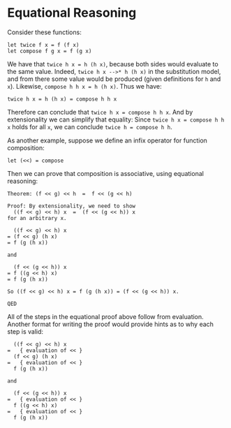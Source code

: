 # Equational Reasoning

Consider these functions:
```
let twice f x = f (f x)
let compose f g x = f (g x)
```

We have that `twice h x = h (h x)`, because both sides would evaluate to the
same value.  Indeed, `twice h x -->* h (h x)` in the substitution model, and
from there some value would be produced (given definitions for `h` and `x`).
Likewise, `compose h h x = h (h x)`.  Thus we have:
```
twice h x = h (h x) = compose h h x
```
Therefore can conclude that `twice h x = compose h h x`. And by extensionality
we can simplify that equality:  Since `twice h x = compose h h x` holds for all
`x`, we can conclude `twice h = compose h h`.

As another example, suppose we define an infix operator for function
composition:
```
let (<<) = compose
```

Then we can prove that composition is associative, using equational reasoning:

```
Theorem: (f << g) << h  =  f << (g << h)

Proof: By extensionality, we need to show 
  ((f << g) << h) x  =  (f << (g << h)) x
for an arbitrary x.

  ((f << g) << h) x 
= (f << g) (h x)
= f (g (h x))

and 

  (f << (g << h)) x
= f ((g << h) x)
= f (g (h x))

So ((f << g) << h) x = f (g (h x)) = (f << (g << h)) x.

QED
```

All of the steps in the equational proof above follow from evaluation.
Another format for writing the proof would provide hints as to why
each step is valid:

```
  ((f << g) << h) x 
=   { evaluation of << }
  (f << g) (h x)
=   { evaluation of << }
  f (g (h x))

and

  (f << (g << h)) x
=   { evaluation of << }
  f ((g << h) x)
=   { evaluation of << }
  f (g (h x))
```
